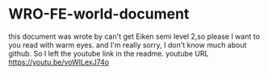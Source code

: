 # WRO-FE-world-document
this document was wrote by can't get Eiken semi level 2,so please I want to you read with warm eyes.
and
I'm really sorry, I don't know much about github. So I left the youtube link in the readme.
youtube URL
https://youtu.be/voWILexJ74o
